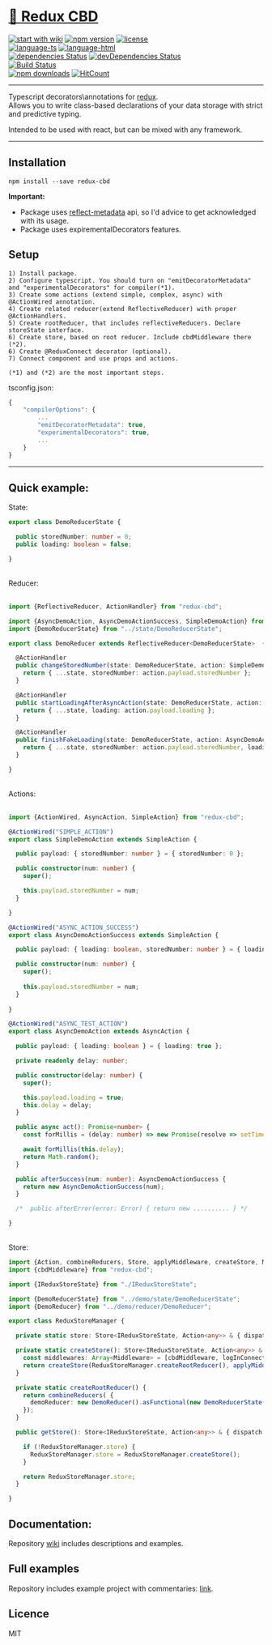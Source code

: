 # <a href='https://www.npmjs.com/package/redux-cbd'> 🗻 Redux CBD </a>

[![start with wiki](https://img.shields.io/badge/docs-wiki-blue.svg?style=flat)](https://github.com/Neloreck/redux-cbd/wiki)
[![npm version](https://img.shields.io/npm/v/redux-cbd.svg?style=flat-square)](https://www.npmjs.com/package/redux-cbd)
[![license](https://img.shields.io/badge/license-MIT-blue.svg?style=flat)](https://github.com/Neloreck/redux-cbd/blob/master/LICENSE)
<br/>
[![language-ts](https://img.shields.io/badge/language-typescript%3A%2098.9%25-blue.svg?style=flat)](https://github.com/Neloreck/redux-cbd/search?l=typescript)
[![language-html](https://img.shields.io/badge/language-html%3A%201.1%25-blue.svg?style=flat)](https://github.com/Neloreck/redux-cbd/search?l=html)
<br/>
[![dependencies Status](https://david-dm.org/neloreck/redux-cbd/status.svg)](https://david-dm.org/neloreck/redux-cbd)
[![devDependencies Status](https://david-dm.org/neloreck/redux-cbd/dev-status.svg)](https://david-dm.org/neloreck/redux-cbd?type=dev)
<br/>
[![Build Status](https://travis-ci.org/Neloreck/redux-cbd.svg?branch=master)](https://travis-ci.org/Neloreck/redux-cbd)
<br/>
[![npm downloads](https://img.shields.io/npm/dm/redux-cbd.svg?style=flat-square)](https://www.npmjs.com/package/redux-cdd)
[![HitCount](http://hits.dwyl.com/neloreck/redux-cbd.svg)](http://hits.dwyl.com/neloreck/redux-cbd)

<hr/>

Typescript decorators\annotations for <a href='https://github.com/reduxjs/redux'> redux</a>. <br/>
Allows you to write class-based declarations of your data storage with strict and predictive typing. 

Intended to be used with react, but can be mixed with any framework.

<hr/>

## Installation

`npm install --save redux-cbd`


<b>Important:</b>
- Package uses <a href='https://github.com/rbuckton/reflect-metadata'>reflect-metadata</a> api, so I'd advice to get acknowledged with its usage.
- Package uses expirementalDecorators features.

## Setup
    
    1) Install package.
    2) Configure typescript. You should turn on "emitDecoratorMetadata" and "experimentalDecorators" for compiler(*1).
    3) Create some actions (extend simple, complex, async) with @ActionWired annotation.
    4) Create related reducer(extend ReflectiveReducer) with proper @ActionHandlers.
    5) Create rootReducer, that includes reflectiveReducers. Declare storeState interface.
    6) Create store, based on root reducer. Include cbdMiddleware there (*2).
    6) Create @ReduxConnect decorator (optional).
    7) Connect component and use props and actions.
    
    (*1) and (*2) are the most important steps.

tsconfig.json: <br/>
```typescript
{
    "compilerOptions": { 
        ... 
        "emitDecoratorMetadata": true, 
        "experimentalDecorators": true, 
        ... 
    }
}
```
<hr/>

## Quick example:

State:

```typescript
export class DemoReducerState {

  public storedNumber: number = 0;
  public loading: boolean = false;

}
```

<br/>
Reducer:
<br/> <br/>

```typescript
import {ReflectiveReducer, ActionHandler} from "redux-cbd";

import {AsyncDemoAction, AsyncDemoActionSuccess, SimpleDemoAction} from "../actions";
import {DemoReducerState} from "../state/DemoReducerState";

export class DemoReducer extends ReflectiveReducer<DemoReducerState>  {

  @ActionHandler
  public changeStoredNumber(state: DemoReducerState, action: SimpleDemoAction): DemoReducerState {
    return { ...state, storedNumber: action.payload.storedNumber };
  }

  @ActionHandler
  public startLoadingAfterAsyncAction(state: DemoReducerState, action: AsyncDemoAction): DemoReducerState {
    return { ...state, loading: action.payload.loading };
  }

  @ActionHandler
  public finishFakeLoading(state: DemoReducerState, action: AsyncDemoActionSuccess): DemoReducerState {
    return { ...state, storedNumber: action.payload.storedNumber, loading: false };
  }

}
```

<br/>
Actions:
<br/> <br/>

```typescript
import {ActionWired, AsyncAction, SimpleAction} from "redux-cbd";

@ActionWired("SIMPLE_ACTION")
export class SimpleDemoAction extends SimpleAction {

  public payload: { storedNumber: number } = { storedNumber: 0 };

  public constructor(num: number) {
    super();

    this.payload.storedNumber = num;
  }

}

@ActionWired("ASYNC_ACTION_SUCCESS")
export class AsyncDemoActionSuccess extends SimpleAction {

  public payload: { loading: boolean, storedNumber: number } = { loading: true, storedNumber: -1 };

  public constructor(num: number) {
    super();
    
    this.payload.storedNumber = num;
  }
  
}

@ActionWired("ASYNC_TEST_ACTION")
export class AsyncDemoAction extends AsyncAction {

  public payload: { loading: boolean } = { loading: true };

  private readonly delay: number;

  public constructor(delay: number) {
    super();

    this.payload.loading = true;
    this.delay = delay;
  }

  public async act(): Promise<number> {
    const forMillis = (delay: number) => new Promise(resolve => setTimeout(resolve, delay));

    await forMillis(this.delay);
    return Math.random();
  }

  public afterSuccess(num: number): AsyncDemoActionSuccess {
    return new AsyncDemoActionSuccess(num);
  }

  /*  public afterError(error: Error) { return new .......... } */

}
```
<br/>
Store:
<br/>

```typescript
import {Action, combineReducers, Store, applyMiddleware, createStore, Middleware} from "redux";
import {cbdMiddleware} from "redux-cbd";

import {IReduxStoreState} from "./IReduxStoreState";

import {DemoReducerState} from "../demo/state/DemoReducerState";
import {DemoReducer} from "../demo/reducer/DemoReducer";

export class ReduxStoreManager {

  private static store: Store<IReduxStoreState, Action<any>> & { dispatch: () => {} };

  private static createStore(): Store<IReduxStoreState, Action<any>> & { dispatch: () => {} } {
    const middlewares: Array<Middleware> = [cbdMiddleware, logInConnectedComponentMiddleware];
    return createStore(ReduxStoreManager.createRootReducer(), applyMiddleware(...middlewares));
  }

  private static createRootReducer() {
    return combineReducers( {
      demoReducer: new DemoReducer().asFunctional(new DemoReducerState(), { freezeState: true }),
    });
  }

  public getStore(): Store<IReduxStoreState, Action<any>> & { dispatch: () => {} } {

    if (!ReduxStoreManager.store) {
      ReduxStoreManager.store = ReduxStoreManager.createStore();
    }

    return ReduxStoreManager.store;
  }

}

```

## Documentation:

Repository [wiki](https://github.com/Neloreck/redux-cbd/wiki) includes descriptions and examples. <br/>

## Full examples

Repository includes example project with commentaries: <a href='https://github.com/Neloreck/redux-cbd/tree/master/test/example'>link</a>.

## Licence

MIT
